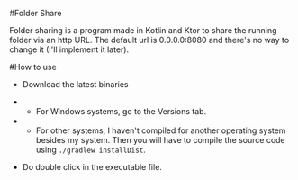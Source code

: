 #Folder Share

Folder sharing is a program made in Kotlin and Ktor to share the running folder via an http URL. The default url is 0.0.0.0:8080 and there's no way to change it (I'll implement it later).

#How to use

* Download the latest binaries

* * For Windows systems, go to the Versions tab.

* * For other systems, I haven't compiled for another operating system besides my system. Then you will have to compile the source code using `./gradlew installDist`.
    
* Do double click in the executable file.
